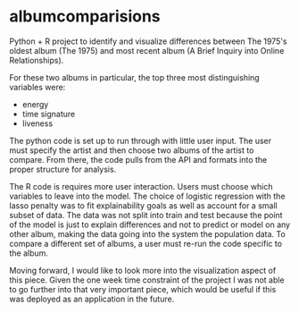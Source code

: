 # albumcomparisions
Python + R project to identify and visualize differences between The 1975's oldest album (The 1975) and most recent album (A Brief Inquiry into Online Relationships).

For these two albums in particular, the top three most distinguishing variables were:
  - energy
  - time signature
  - liveness

The python code is set up to run through with little user input. The user must specify the artist and then choose two albums of the artist to compare. From there, the code pulls from the API and formats into the proper structure for analysis.

The R code is requires more user interaction. Users must choose which variables to leave into the model. The choice of logistic regression with the lasso penalty was to fit explainability goals as well as account for a small subset of data. The data was not split into train and test because the point of the model is just to explain differences and not to predict or model on any other album, making the data going into the system the population data. To compare a different set of albums, a user must re-run the code specific to the album.

Moving forward, I would like to look more into the visualization aspect of this piece. Given the one week time constraint of the project I was not able to go further into that very important piece, which would be useful if this was deployed as an application in the future.
